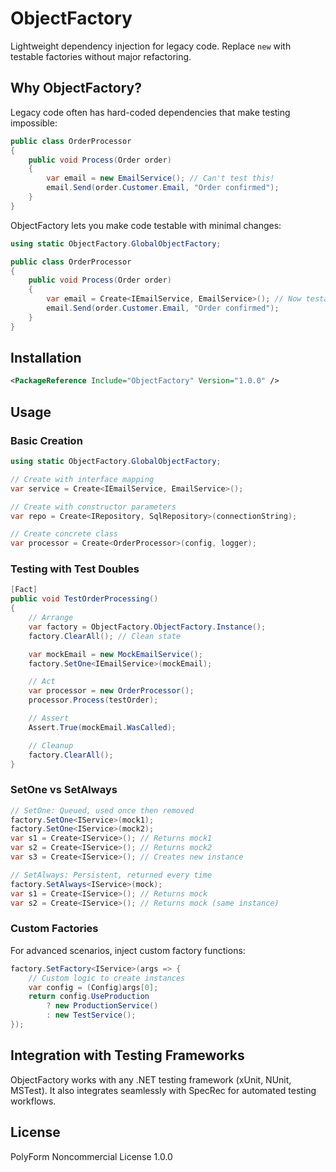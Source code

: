 # ObjectFactory

Lightweight dependency injection for legacy code. Replace `new` with testable factories without major refactoring.

## Why ObjectFactory?

Legacy code often has hard-coded dependencies that make testing impossible:

```csharp
public class OrderProcessor
{
    public void Process(Order order)
    {
        var email = new EmailService(); // Can't test this!
        email.Send(order.Customer.Email, "Order confirmed");
    }
}
```

ObjectFactory lets you make code testable with minimal changes:

```csharp
using static ObjectFactory.GlobalObjectFactory;

public class OrderProcessor
{
    public void Process(Order order)
    {
        var email = Create<IEmailService, EmailService>(); // Now testable!
        email.Send(order.Customer.Email, "Order confirmed");
    }
}
```

## Installation

```xml
<PackageReference Include="ObjectFactory" Version="1.0.0" />
```

## Usage

### Basic Creation

```csharp
using static ObjectFactory.GlobalObjectFactory;

// Create with interface mapping
var service = Create<IEmailService, EmailService>();

// Create with constructor parameters
var repo = Create<IRepository, SqlRepository>(connectionString);

// Create concrete class
var processor = Create<OrderProcessor>(config, logger);
```

### Testing with Test Doubles

```csharp
[Fact]
public void TestOrderProcessing()
{
    // Arrange
    var factory = ObjectFactory.ObjectFactory.Instance();
    factory.ClearAll(); // Clean state

    var mockEmail = new MockEmailService();
    factory.SetOne<IEmailService>(mockEmail);

    // Act
    var processor = new OrderProcessor();
    processor.Process(testOrder);

    // Assert
    Assert.True(mockEmail.WasCalled);

    // Cleanup
    factory.ClearAll();
}
```

### SetOne vs SetAlways

```csharp
// SetOne: Queued, used once then removed
factory.SetOne<IService>(mock1);
factory.SetOne<IService>(mock2);
var s1 = Create<IService>(); // Returns mock1
var s2 = Create<IService>(); // Returns mock2
var s3 = Create<IService>(); // Creates new instance

// SetAlways: Persistent, returned every time
factory.SetAlways<IService>(mock);
var s1 = Create<IService>(); // Returns mock
var s2 = Create<IService>(); // Returns mock (same instance)
```

### Custom Factories

For advanced scenarios, inject custom factory functions:

```csharp
factory.SetFactory<IService>(args => {
    // Custom logic to create instances
    var config = (Config)args[0];
    return config.UseProduction
        ? new ProductionService()
        : new TestService();
});
```

## Integration with Testing Frameworks

ObjectFactory works with any .NET testing framework (xUnit, NUnit, MSTest). It also integrates seamlessly with SpecRec for automated testing workflows.

## License

PolyForm Noncommercial License 1.0.0
